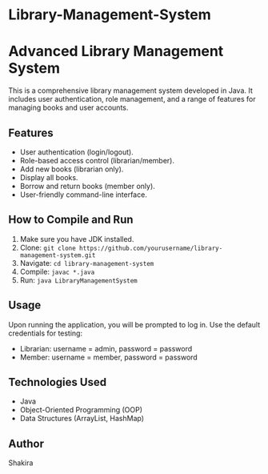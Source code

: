 # Library-Management-System
# Advanced Library Management System

This is a comprehensive library management system developed in Java.  It includes user authentication, role management,  and a range of features for managing books and user accounts.

## Features

*   User authentication (login/logout).
*   Role-based access control (librarian/member).
*   Add new books (librarian only).
*   Display all books.
*   Borrow and return books (member only).
*   User-friendly command-line interface.

## How to Compile and Run

1.  Make sure you have JDK installed.
2.  Clone: `git clone https://github.com/yourusername/library-management-system.git`
3.  Navigate: `cd library-management-system`
4.  Compile: `javac *.java`
5.  Run: `java LibraryManagementSystem`

## Usage
Upon running the application, you will be prompted to log in.  Use the default credentials for testing:

*   Librarian: username = admin, password = password
*   Member: username = member, password = password
  
## Technologies Used

*   Java
*   Object-Oriented Programming (OOP)
*   Data Structures (ArrayList, HashMap)

## Author

Shakira
